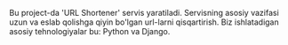 Bu project-da 'URL Shortener' servis yaratiladi. Servisning asosiy vazifasi uzun va eslab qolishga
qiyin bo'lgan url-larni qisqartirish. Biz ishlatadigan asosiy tehnologiyalar bu: Python va Django.
